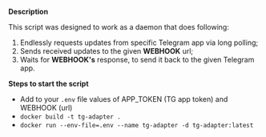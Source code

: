 **Description**

This script was designed to work as a daemon that does following:

1. Endlessly requests updates from specific Telegram app via long polling;
2. Sends received updates to the given __WEBHOOK__ url;
3. Waits for __WEBHOOK's__ response, to send it back to the given Telegram app.

**Steps to start the script**

- Add to your `.env` file values of APP_TOKEN (TG app token) and WEBHOOK (url)
- `docker build -t tg-adapter .`
- `docker run --env-file=.env --name tg-adapter -d tg-adapter:latest`

